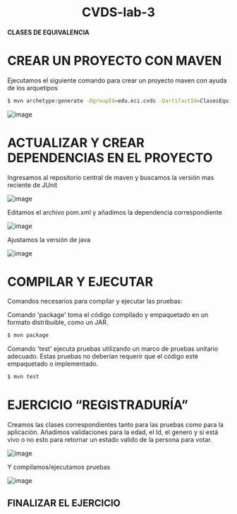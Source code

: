 <h1 align="center">CVDS-lab-3</h1>

#### CLASES DE EQUIVALENCIA

# CREAR UN PROYECTO CON MAVEN
Ejecutamos el siguiente comando para crear un proyecto maven con ayuda de los arquetipos

```sh
$ mvn archetype:generate -DgroupId=edu.eci.cvds -DartifactId=ClasesEquivalencia -DarchetypeArtifactId=maven-archetype-quickstart -Dpackage=edu.eci.cvds.tdd
```

![image](https://github.com/caro1018/CVDS-lab-3/assets/77819591/b61ffd43-8b6f-4e6b-8ffb-4de4610f20a7)

# ACTUALIZAR Y CREAR DEPENDENCIAS EN EL PROYECTO

Ingresamos al repositorio central de maven y buscamos la versión mas reciente de JUnit 

![image](https://github.com/caro1018/CVDS-lab-3/assets/77819591/274ae595-0bb6-43ac-9ad7-cd38901133d1)

Editamos el archivo pom.xml y añadimos la dependencia correspondiente 

![image](https://github.com/caro1018/CVDS-lab-3/assets/77819591/db9d22b3-b1e5-462b-89c6-5499a221c5fc)

Ajustamos la versión de java

![image](https://github.com/caro1018/CVDS-lab-3/assets/77819591/756fda7b-4d71-44ef-b3cb-207e604623e2)

# COMPILAR Y EJECUTAR
Comandos necesarios para compilar y ejecutar las pruebas:

Comando 'package' toma el código compilado y empaquetado en un formato distribuible, como un JAR.
```sh
$ mvn package
```

Comando 'test' ejecuta pruebas utilizando un marco de pruebas unitario adecuado. Estas pruebas no deberían requerir que el código esté empaquetado o implementado.
```sh
$ mvn test
```
# EJERCICIO “REGISTRADURÍA”

Creamos las clases correspondientes tanto para las pruebas como para la aplicación. Añadimos validaciones para la edad, el Id, el genero y si está vivo o no esto para retornar un estado valido de la persona para votar.

![image](https://github.com/caro1018/CVDS-lab-3/assets/77819591/c597ebfb-0880-476b-9cc6-abdf919e7b8d)

Y compilamos/ejecutamos pruebas 

![image](https://github.com/caro1018/CVDS-lab-3/assets/77819591/d90ac0ba-7ab5-4d5c-bcaf-c5dc584594d9)


## FINALIZAR EL EJERCICIO





